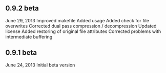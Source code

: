 0.9.2 beta
-----------
June 29, 2013
Improved makefile
Added usage
Added check for file overwrites
Corrected dual pass compression / decompression
Updated license
Added restoring of original file attributes
Corrected problems with intermediate buffering

0.9.1 beta
-----------
June 24, 2013
Initial beta version
